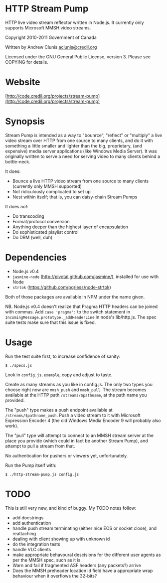 HTTP Stream Pump
================

HTTP live video stream reflector written in Node.js.  It currently
only supports Microsoft MMSH video streams.

Copyright 2010-2011 Government of Canada

Written by Andrew Clunis <aclunis@credil.org>

Licensed under the GNU General Public License, version 3.  Please see
COPYING for details.

Website
=======

[http://code.credil.org/projects/stream-pump](http://code.credil.org/projects/stream-pump)

Synopsis
========

Stream Pump is intended as a way to "bounrce", "reflect" or "multiply"
a live video stream over HTTP from one source to many clients, and do
it with something a little smaller and lighter than the big,
proprietary, (and expensive) media server applications (like Windows
Media Server).  It was originally written to serve a need for serving
video to many clients behind a bottle-neck.

It does:

* Bounce a live HTTP video stream from one source to many clients
  (currently only MMSH supported)
* Not ridiculously complicated to set up
* Nest within itself; that is, you can daisy-chain Stream Pumps

It does *not*:

* Do transcoding
* Format/protocol conversion
* Anything deeper than the highest layer of encapsulation
* Do sophisticated playlist control
* Do DRM (well, duh)

Dependencies
============

* Node.js v0.4
* `jasmine-node` (http://pivotal.github.com/jasmine/), installed for use with
  Node
* `strtok` (https://github.com/pgriess/node-strtok)

Both of those packages are available in NPM under the name given.

NB. Node.js v0.4 doesn't realize that Pragma HTTP headers can be
joined with commas.  Add `case 'pragma':` to the switch statement in
`IncomingMessage.prototype._addHeaderLine` in node's lib/http.js.  The
spec suite tests make sure that this issue is fixed.

Usage
=====

Run the test suite first, to increase confidence of sanity:

    $ ./specs.js

Look in `config.js.example`, copy and adjust to taste.

Create as many streams as you like in config.js.  The only two types
you choose right now are `mmsh_push` and `mmsh_pull`.  The stream
becomes available at the HTTP path `/streams/$pathname`, at the path
name you provided.

The "push" type makes a push endpoint available at
`/streams/$pathname_push`.  Push a video stream to it with Microsoft
Expression Encoder 4 (the old Windows Media Encoder 9 will probably
also work).

The "pull" type will attempt to connect to an MMSH stream server at
the place you provide (which could in fact be another Stream Pump),
and attempt to pull a stream from that.

No authentication for pushers or viewers yet, unfortunately.

Run the Pump itself with:

    $ ./http-stream-pump.js config.js

TODO
====

This is still very new, and kind of buggy.  My TODO notes follow:

* add docstrings
* add authentication
* handle push stream terminating (either nice EOS or socket close),
  and reattaching
* dealing with client showing up with unknown id
* do the integration tests
* handle VLC clients
* make appropriate behavoural descisions for the different user agents
  as per the MMSH spec, such as it is.
* Warn and fail if fragmented ASF headers (any packets?) arrive
* Does the MMSH preheader location id field have a appropriate wrap
  behaviour when it overflows the 32-bits?
